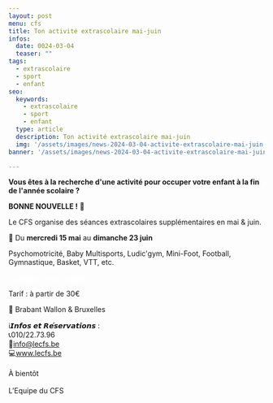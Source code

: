 ```yaml
---
layout: post
menu: cfs
title: Ton activité extrascolaire mai-juin
infos:
  date: 0024-03-04
  teaser: ""
tags:
  - extrascolaire
  - sport
  - enfant
seo:
  keywords:
    - extrascolaire
    - sport
    - enfant
  type: article
  description: Ton activité extrascolaire mai-juin
  img: '/assets/images/news-2024-03-04-activite-extrascolaire-mai-juin.png'
banner: '/assets/images/news-2024-03-04-activite-extrascolaire-mai-juin.png'

---
```


**Vous êtes à la recherche d'une activité pour occuper votre enfant à la fin de l'année scolaire ?**

**BONNE NOUVELLE !** 🤩

Le CFS organise des séances extrascolaires supplémentaires en mai & juin.

📅 Du **mercredi 15 mai** au **dimanche 23 juin**

Psychomotricité, Baby Multisports, Ludic'gym, Mini-Foot, Football, Gymnastique, Basket, VTT, etc.

<div class="d-flex justify-content-center mb-3"><a href="https://www12.iclub.be/myiclub3_CFS_register.asp?ClubID=559&LG=FR&Categorie=6" class="btn btn-info-filled" style="color: #fff !important;">Je réserve mon activité</a></div>

Tarif : à partir de 30€

📍 Brabant Wallon & Bruxelles

ℹ️𝙄𝙣𝙛𝙤𝙨 𝙚𝙩 𝙍𝙚́𝙨𝙚𝙧𝙫𝙖𝙩𝙞𝙤𝙣𝙨 :<br>
📞010/22.73.96<br>
📧info@lecfs.be<br>
💻www.lecfs.be<br>
<br>
À bientôt<br><br>
L’Equipe du CFS